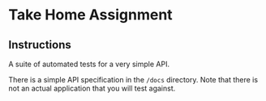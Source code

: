 # Take Home Assignment

## Instructions

A suite of automated tests for a very simple API.

There is a simple API specification in the `/docs` directory.  Note that there is not an actual application that you will test against.
